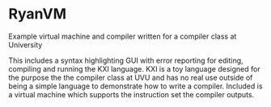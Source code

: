 RyanVM
======

Example virtual machine and compiler written for a compiler class at University

This includes a syntax highlighting GUI with error reporting for editing, compiling and running the KXI language.
KXI is a toy language designed for the purpose the the compiler class at UVU and has no real use outside of 
being a simple language to demonstrate how to write a compiler.  Included is a virtual machine which supports
the instruction set the compiler outputs.
